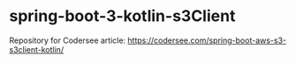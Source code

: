 # spring-boot-3-kotlin-s3Client
Repository for Codersee article: https://codersee.com/spring-boot-aws-s3-s3client-kotlin/ 
